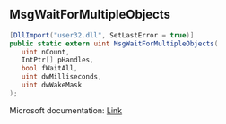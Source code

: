 ## MsgWaitForMultipleObjects

```csharp
[DllImport("user32.dll", SetLastError = true)]
public static extern uint MsgWaitForMultipleObjects(
   uint nCount,
   IntPtr[] pHandles,
   bool fWaitAll,
   uint dwMilliseconds,
   uint dwWakeMask
);
```

Microsoft documentation: [Link](https://docs.microsoft.com/en-us/windows/win32/api/winuser/nf-winuser-msgwaitformultipleobjects)
